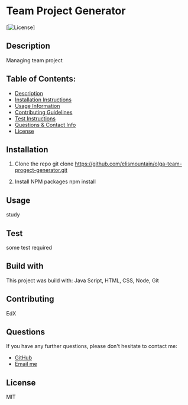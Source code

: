 # Team Project Generator

  [![License](https://img.shields.io/badge/License-MIT-yellow.svg)]

  ## Description 
  Managing team project

  ## Table of Contents: 
  - [Description](#Description)
  - [Installation Instructions](#Installation)
  - [Usage Information](#Usage) 
  - [Contributing Guidelines](#Contributing)
  - [Test Instructions](#Test)
  - [Questions & Contact Info](#Questions)
  - [License](#License)

  ## Installation

  1. Clone the repo
     git clone https://github.com/elismountain/olga-team-progect-generator.git

  2. Install NPM packages
     npm install  
  

  ## Usage 
  study


  ## Test
  some test required

  ## Build with

  This project was build with: 
   Java Script, HTML, CSS, Node, Git

  ## Contributing
  EdX

  ## Questions 

  If you have any further questions, please don't hesitate to contact me:
  - [GitHub](https://www.github.com/elismountain)
  - [Email me](mailto:echospb@mail.ru)

  ## License
  MIT